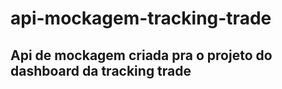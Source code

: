 # api-mockagem-tracking-trade

## Api de mockagem criada pra o projeto do dashboard da tracking trade
